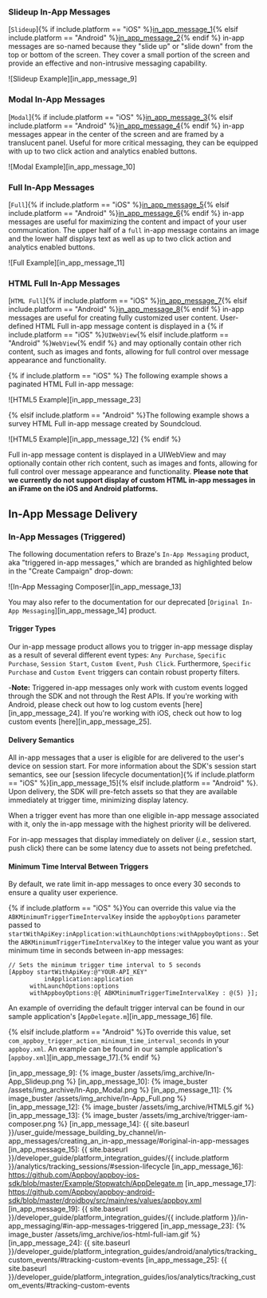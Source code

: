 ### Slideup In-App Messages

[`Slideup`]{% if include.platform == "iOS" %}[in_app_message_1]{% elsif include.platform == "Android" %}[in_app_message_2]{% endif %} in-app messages are so-named because they "slide up" or "slide down" from the top or bottom of the screen.  They cover a small portion of the screen and provide an effective and non-intrusive messaging capability.

![Slideup Example][in_app_message_9]

### Modal In-App Messages

[`Modal`]{% if include.platform == "iOS" %}[in_app_message_3]{% elsif include.platform == "Android" %}[in_app_message_4]{% endif %} in-app messages appear in the center of the screen and are framed by a translucent panel. Useful for more critical messaging, they can be equipped with up to two click action and analytics enabled buttons.

![Modal Example][in_app_message_10]

### Full In-App Messages

[`Full`]{% if include.platform == "iOS" %}[in_app_message_5]{% elsif include.platform == "Android" %}[in_app_message_6]{% endif %} in-app messages are useful for maximizing the content and impact of your user communication.  The upper half of a `full` in-app message contains an image and the lower half displays text as well as up to two click action and analytics enabled buttons.

![Full Example][in_app_message_11]

### HTML Full In-App Messages

[`HTML Full`]{% if include.platform == "iOS" %}[in_app_message_7]{% elsif include.platform == "Android" %}[in_app_message_8]{% endif %} in-app messages are useful for creating fully customized user content. User-defined HTML Full in-app message content is displayed in a {% if include.platform == "iOS" %}`UIWebView`{% elsif include.platform == "Android" %}`WebView`{% endif %} and may optionally contain other rich content, such as images and fonts, allowing for full control over message appearance and functionality.

 {% if include.platform == "iOS" %}
The following example shows a paginated HTML Full in-app message:

![HTML5 Example][in_app_message_23]

 {% elsif include.platform == "Android" %}The following example shows a survey HTML Full in-app message created by Soundcloud.

![HTML5 Example][in_app_message_12]
{% endif %}

Full in-app message content is displayed in a UIWebView and may optionally contain other rich content, such as images and fonts, allowing for full control over message appearance and functionality. **Please note that we currently do not support display of custom HTML in-app messages in an iFrame on the iOS and Android platforms.**

## In-App Message Delivery

### In-App Messages (Triggered)

The following documentation refers to Braze's `In-App Messaging` product, aka "triggered in-app messages," which are branded as highlighted below in the "Create Campaign" drop-down:

![In-App Messaging Composer][in_app_message_13]

You may also refer to the documentation for our deprecated [`Original In-App Messaging`][in_app_message_14] product.

#### Trigger Types

Our in-app message product allows you to trigger in-app message display as a result of several different event types: `Any Purchase`, `Specific Purchase`, `Session Start`, `Custom Event`, `Push Click`.  Furthermore, `Specific Purchase` and `Custom Event` triggers can contain robust property filters.

-**Note:** Triggered in-app messages only work with custom events logged through the SDK and not through the Rest APIs.  If you're working with Android, please check out how to log custom events [here][in_app_message_24]. If you're working with iOS, check out how to log custom events [here][in_app_message_25].

#### Delivery Semantics

All in-app messages that a user is eligible for are delivered to the user's device on session start. For more information about the SDK's session start semantics, see our [session lifecycle documentation]{% if include.platform == "iOS" %}[in_app_message_15]{% elsif include.platform == "Android" %}. Upon delivery, the SDK will pre-fetch assets so that they are available immediately at trigger time, minimizing display latency.

When a trigger event has more than one eligible in-app message associated with it, only the in-app message with the highest priority will be delivered.

For in-app messages that display immediately on deliver (*i.e.*, session start, push click) there can be some latency due to assets not being prefetched.

#### Minimum Time Interval Between Triggers

By default, we rate limit in-app messages to once every 30 seconds to ensure a quality user experience.

{% if include.platform == "iOS" %}You can override this value via the `ABKMinimumTriggerTimeIntervalKey` inside the `appboyOptions` parameter passed to `startWithApiKey:inApplication:withLaunchOptions:withAppboyOptions:`. Set the `ABKMinimumTriggerTimeIntervalKey` to the integer value you want as your minimum time in seconds between in-app messages:

```objc
// Sets the minimum trigger time interval to 5 seconds
[Appboy startWithApiKey:@"YOUR-API_KEY"
          inApplication:application
      withLaunchOptions:options
      withAppboyOptions:@{ ABKMinimumTriggerTimeIntervalKey : @(5) }];
```

An example of overriding the default trigger interval can be found in our sample application's [`AppDelegate.m`][in_app_message_16] file.

{% elsif include.platform == "Android" %}To override this value, set `com_appboy_trigger_action_minimum_time_interval_seconds` in your `appboy.xml`. An example can be found in our sample application's [`appboy.xml`][in_app_message_17].{% endif %}

[in_app_message_1]: http://appboy.github.io/appboy-ios-sdk/docs/interface_a_b_k_in_app_message_slideup.html
[in_app_message_2]: https://appboy.github.io/appboy-android-sdk/javadocs/com/appboy/models/InAppMessageSlideup.html
[in_app_message_3]: http://appboy.github.io/appboy-ios-sdk/docs/interface_a_b_k_in_app_message_modal.html
[in_app_message_4]: https://appboy.github.io/appboy-android-sdk/javadocs/com/appboy/models/InAppMessageModal.html
[in_app_message_5]: http://appboy.github.io/appboy-ios-sdk/docs/interface_a_b_k_in_app_message_full.html
[in_app_message_6]: https://appboy.github.io/appboy-android-sdk/javadocs/com/appboy/models/InAppMessageFull.html
[in_app_message_7]: http://appboy.github.io/appboy-ios-sdk/docs/interface_a_b_k_in_app_message_h_t_m_l_full.html
[in_app_message_8]: https://appboy.github.io/appboy-android-sdk/javadocs/com/appboy/models/InAppMessageHtmlFull.html
[in_app_message_9]: {% image_buster /assets/img_archive/In-App_Slideup.png %}
[in_app_message_10]: {% image_buster /assets/img_archive/In-App_Modal.png %}
[in_app_message_11]: {% image_buster /assets/img_archive/In-App_Full.png %}
[in_app_message_12]: {% image_buster /assets/img_archive/HTML5.gif %}
[in_app_message_13]: {% image_buster /assets/img_archive/trigger-iam-composer.png %}
[in_app_message_14]: {{ site.baseurl }}/user_guide/message_building_by_channel/in-app_messages/creating_an_in-app_message/#original-in-app-messages
[in_app_message_15]: {{ site.baseurl }}/developer_guide/platform_integration_guides/{{ include.platform }}/analytics/tracking_sessions/#session-lifecycle
[in_app_message_16]: https://github.com/Appboy/appboy-ios-sdk/blob/master/Example/Stopwatch/AppDelegate.m
[in_app_message_17]: https://github.com/Appboy/appboy-android-sdk/blob/master/droidboy/src/main/res/values/appboy.xml
[in_app_message_19]: {{ site.baseurl }}/developer_guide/platform_integration_guides/{{ include.platform }}/in-app_messaging/#in-app-messages-triggered
[in_app_message_23]: {% image_buster /assets/img_archive/ios-html-full-iam.gif %}
[in_app_message_24]: {{ site.baseurl }}/developer_guide/platform_integration_guides/android/analytics/tracking_custom_events/#tracking-custom-events
[in_app_message_25]: {{ site.baseurl }}/developer_guide/platform_integration_guides/ios/analytics/tracking_custom_events/#tracking-custom-events
